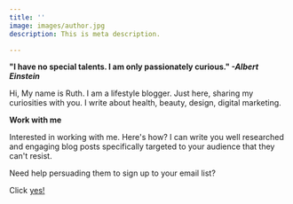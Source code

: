 ```yaml
---
title: ''
image: images/author.jpg
description: This is meta description.

---
```

**"I have no special talents. I am only passionately curious." _-Albert Einstein_**

Hi, My name is Ruth. I am a lifestyle blogger. Just here, sharing my curiosities with you. I write about health, beauty, design, digital marketing.

**Work with me**

Interested in working with me. Here's how? I can write you well researched and engaging blog posts specifically targeted to your audience that they can't resist.

Need help persuading them to sign up to your email list?

Click [yes!](https://www.ruthchernous.com/contact/)
